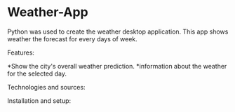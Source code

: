 # Weather-App
Python was used to create the weather desktop application. This app shows weather the forecast for every days of week.

Features:

*Show the city's overall weather prediction.
*information about the weather for the selected day.

Technologies and sources:

Installation and setup:

